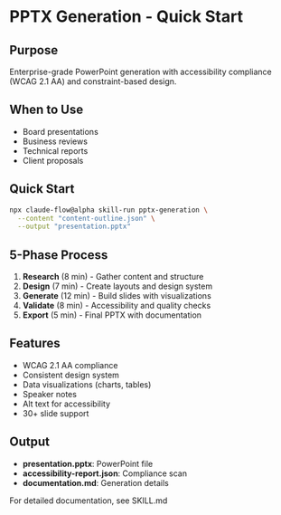 # PPTX Generation - Quick Start

## Purpose
Enterprise-grade PowerPoint generation with accessibility compliance (WCAG 2.1 AA) and constraint-based design.

## When to Use
- Board presentations
- Business reviews
- Technical reports
- Client proposals

## Quick Start

```bash
npx claude-flow@alpha skill-run pptx-generation \
  --content "content-outline.json" \
  --output "presentation.pptx"
```

## 5-Phase Process

1. **Research** (8 min) - Gather content and structure
2. **Design** (7 min) - Create layouts and design system
3. **Generate** (12 min) - Build slides with visualizations
4. **Validate** (8 min) - Accessibility and quality checks
5. **Export** (5 min) - Final PPTX with documentation

## Features

- WCAG 2.1 AA compliance
- Consistent design system
- Data visualizations (charts, tables)
- Speaker notes
- Alt text for accessibility
- 30+ slide support

## Output

- **presentation.pptx**: PowerPoint file
- **accessibility-report.json**: Compliance scan
- **documentation.md**: Generation details

For detailed documentation, see SKILL.md
